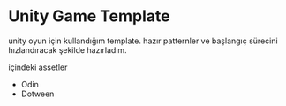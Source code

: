 # Unity Game Template
 unity oyun için kullandığım template. hazır patternler ve başlangıç sürecini hızlandıracak şekilde hazırladım.
 
 içindeki assetler
 - Odin
 - Dotween
